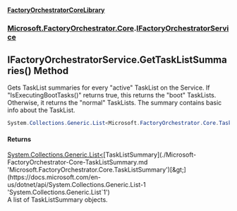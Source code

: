#### [FactoryOrchestratorCoreLibrary](./FactoryOrchestratorCoreLibrary.md 'FactoryOrchestratorCoreLibrary')
### [Microsoft.FactoryOrchestrator.Core](./Microsoft-FactoryOrchestrator-Core.md 'Microsoft.FactoryOrchestrator.Core').[IFactoryOrchestratorService](./Microsoft-FactoryOrchestrator-Core-IFactoryOrchestratorService.md 'Microsoft.FactoryOrchestrator.Core.IFactoryOrchestratorService')
## IFactoryOrchestratorService.GetTaskListSummaries() Method
Gets TaskList summaries for every "active" TaskList on the Service.  If "IsExecutingBootTasks()" returns true, this returns the "boot" TaskLists. Otherwise, it returns the "normal" TaskLists. The summary contains basic info about the TaskList.  
```csharp
System.Collections.Generic.List<Microsoft.FactoryOrchestrator.Core.TaskListSummary> GetTaskListSummaries();
```
#### Returns
[System.Collections.Generic.List&lt;](https://docs.microsoft.com/en-us/dotnet/api/System.Collections.Generic.List-1 'System.Collections.Generic.List`1')[TaskListSummary](./Microsoft-FactoryOrchestrator-Core-TaskListSummary.md 'Microsoft.FactoryOrchestrator.Core.TaskListSummary')[&gt;](https://docs.microsoft.com/en-us/dotnet/api/System.Collections.Generic.List-1 'System.Collections.Generic.List`1')  
A list of TaskListSummary objects.  
